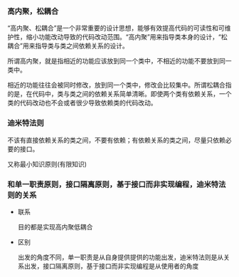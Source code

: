 ### 高内聚，松耦合
“高内聚、松耦合”是一个非常重要的设计思想，能够有效提高代码的可读性和可维护性，缩小功能改动导致的代码改动范围。“高内聚”用来指导类本身的设计，“松耦合”用来指导类与类之间依赖关系的设计。

所谓高内聚，就是指相近的功能应该放到同一个类中，不相近的功能不要放到同一类中。

相近的功能往往会被同时修改，放到同一个类中，修改会比较集中。所谓松耦合指的是，在代码中，类与类之间的依赖关系简单清晰。即使两个类有依赖关系，一个类的代码改动也不会或者很少导致依赖类的代码改动。



### 迪米特法则

不该有直接依赖关系的类之间，不要有依赖；有依赖关系的类之间，尽量只依赖必要的接口。

又称最小知识原则(有限知识)



### 和单一职责原则，接口隔离原则，基于接口而非实现编程，迪米特法则的关系

- 联系

  目的都是实现高内聚低耦合

- 区别

  出发的角度不同，单一职责是从自身提供提供的功能出发，迪米特法则是从关系出发，接口隔离原则，基于接口而非实现编程是从使用者的角度
